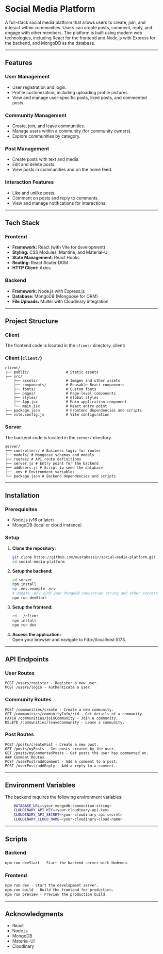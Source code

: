 # Social Media Platform

A full-stack social media platform that allows users to create, join, and interact within communities. Users can create posts, comment, reply, and engage with other members. The platform is built using modern web technologies, including React for the frontend and Node.js with Express for the backend, and MongoDB as the database.

---

## Features

### User Management
- User registration and login.
- Profile customization, including uploading profile pictures.
- View and manage user-specific posts, liked posts, and commented posts.

### Community Management
- Create, join, and leave communities.
- Manage users within a community (for community owners).
- Explore communities by category.

### Post Management
- Create posts with text and media.
- Edit and delete posts.
- View posts in communities and on the home feed.

### Interaction Features
- Like and unlike posts.
- Comment on posts and reply to comments.
- View and manage notifications for interactions.

---

## Tech Stack

### Frontend
- **Framework:** React (with Vite for development)
- **Styling:** CSS Modules, Mantine, and Material-UI
- **State Management:** React Hooks
- **Routing:** React Router DOM
- **HTTP Client:** Axios

### Backend
- **Framework:** Node.js with Express.js
- **Database:** MongoDB (Mongoose for ORM)
- **File Uploads:** Multer with Cloudinary integration

---

## Project Structure

### Client
The frontend code is located in the `client/` directory.
client/
### Client (`client/`)

```
client/
├── public/                 # Static assets
├── src/
    ├── assets/             # Images and other assets
    ├── components/         # Reusable React components
    ├── fonts/              # Custom fonts
    ├── pages/              # Page-level components
    ├── styles/             # Global styles
    ├── App.jsx             # Main application component
    └── main.jsx            # React entry point
├── package.json            # Frontend dependencies and scripts
└── vite.config.js          # Vite configuration
```

### Server
The backend code is located in the `server/` directory.
```
server/
├── controllers/ # Business logic for routes
├── models/ # Mongoose schemas and models
├── routes/ # API route definitions
├── server.js # Entry point for the backend
├── addUsers.js # Script to seed the database
├── .env # Environment variables
└── package.json # Backend dependencies and scripts
```


---

## Installation

### Prerequisites
- Node.js (v16 or later)
- MongoDB (local or cloud instance)

### Setup

1. **Clone the repository:**
   ```bash
   git clone https://github.com/mustabass1r/social-media-platform.git
   cd social-media-platform

2. **Setup the backend:**
    ```bash
    cd server
    npm install
    cp .env.example .env
    # Update .env with your MongoDB connection string and other secrets
    npm run devStart

4. **Setup the frontend:**
    ```bash
    cd ../client
    npm install
    npm run dev

6. **Access the application:**  
    Open your browser and navigate to http://localhost:5173.

---

## API Endpoints

### User Routes
    POST /users/register - Register a new user.
    POST /users/login - Authenticate a user.
### Community Routes
    POST /communities/create - Create a new community.
    GET /communities/communityInfo/:id - Get details of a community.
    PATCH /communities/joinCommunity - Join a community.
    DELETE /communities/leaveCommunity - Leave a community.
### Post Routes
    POST /posts/createPost - Create a new post.
    GET /posts/myPosts - Get posts created by the user.
    GET /posts/myCommentedPosts - Get posts the user has commented on.
    ### Comment Routes
    POST /userPost/addComment - Add a comment to a post.
    POST /userPost/addReply - Add a reply to a comment.

---

## Environment Variables
The backend requires the following environment variables:  
```bash
    DATABASE_URL=<your-mongodb-connection-string>  
    CLOUDINARY_API_KEY=<your-cloudinary-api-key>  
    CLOUDINARY_API_SECRET=<your-cloudinary-api-secret>  
    CLOUDINARY_CLOUD_NAME=<your-cloudinary-cloud-name>
```

---

## Scripts

### Backend
```bash
npm run devStart - Start the backend server with Nodemon.
```
### Frontend
```bash
npm run dev - Start the development server.
npm run build - Build the frontend for production.
npm run preview - Preview the production build.
```

---

## Acknowledgments
 - React  
 - Node.js  
 - MongoDB  
 - Material-UI  
 - Cloudinary  
